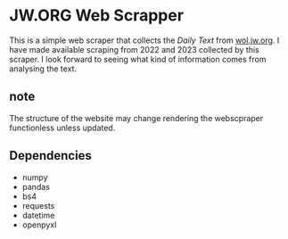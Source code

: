 # JW.ORG Web Scrapper
This is a simple web scraper that collects the *Daily Text* from [wol.jw.org](https://wol.jw.org/). I have made available scraping from 2022 and 2023 collected by this scraper. I look forward to seeing what kind of information comes from analysing the text.

## note
The structure of the website may change rendering the webscpraper functionless unless updated.

## Dependencies
- numpy
- pandas
- bs4
- requests
- datetime
- openpyxl
